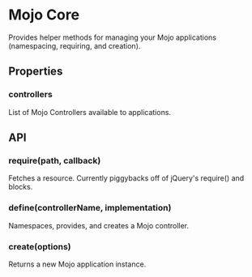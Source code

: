 # Mojo Core

Provides helper methods for managing your Mojo applications (namespacing, requiring, and creation).

## Properties

### controllers

List of Mojo Controllers available to applications.

## API

### require(path, callback)

Fetches a resource. Currently piggybacks off of jQuery's require() and blocks.

### define(controllerName, implementation)

Namespaces, provides, and creates a Mojo controller.

### create(options) 

Returns a new Mojo application instance.

